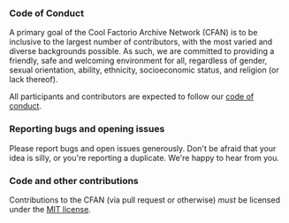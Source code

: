 ### Code of Conduct

A primary goal of the Cool Factorio Archive Network (CFAN) is to be inclusive to the largest number of contributors, with the most varied and diverse backgrounds possible. As such, we are committed to providing a friendly, safe and welcoming environment for all, regardless of gender, sexual orientation, ability, ethnicity, socioeconomic status, and religion (or lack thereof).

All participants and contributors are expected to follow our
[code of conduct](https://github.com/trakos/CFAN/wiki/Code-of-Conduct).

### Reporting bugs and opening issues

Please report bugs and open issues generously. Don't be afraid that your idea is silly, or you're reporting a duplicate. We're happy to hear from you.

### Code and other contributions

Contributions to the CFAN (via pull request or otherwise) *must* be
licensed under the [MIT license](LICENSE.md).